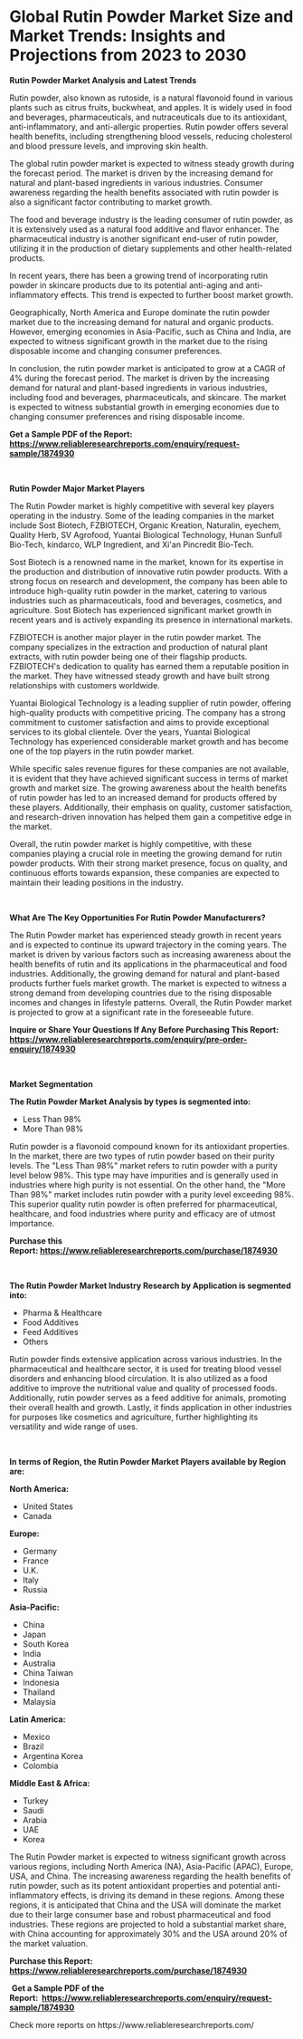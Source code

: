 <p><h1>Global Rutin Powder Market Size and Market Trends: Insights and Projections from 2023 to 2030</h1></p><p><strong>Rutin Powder Market Analysis and Latest Trends</strong></p>
<p><p>Rutin powder, also known as rutoside, is a natural flavonoid found in various plants such as citrus fruits, buckwheat, and apples. It is widely used in food and beverages, pharmaceuticals, and nutraceuticals due to its antioxidant, anti-inflammatory, and anti-allergic properties. Rutin powder offers several health benefits, including strengthening blood vessels, reducing cholesterol and blood pressure levels, and improving skin health.</p><p>The global rutin powder market is expected to witness steady growth during the forecast period. The market is driven by the increasing demand for natural and plant-based ingredients in various industries. Consumer awareness regarding the health benefits associated with rutin powder is also a significant factor contributing to market growth.</p><p>The food and beverage industry is the leading consumer of rutin powder, as it is extensively used as a natural food additive and flavor enhancer. The pharmaceutical industry is another significant end-user of rutin powder, utilizing it in the production of dietary supplements and other health-related products.</p><p>In recent years, there has been a growing trend of incorporating rutin powder in skincare products due to its potential anti-aging and anti-inflammatory effects. This trend is expected to further boost market growth.</p><p>Geographically, North America and Europe dominate the rutin powder market due to the increasing demand for natural and organic products. However, emerging economies in Asia-Pacific, such as China and India, are expected to witness significant growth in the market due to the rising disposable income and changing consumer preferences.</p><p>In conclusion, the rutin powder market is anticipated to grow at a CAGR of 4% during the forecast period. The market is driven by the increasing demand for natural and plant-based ingredients in various industries, including food and beverages, pharmaceuticals, and skincare. The market is expected to witness substantial growth in emerging economies due to changing consumer preferences and rising disposable income.</p></p>
<p><strong>Get a Sample PDF of the Report:&nbsp; <a href="https://www.reliableresearchreports.com/enquiry/request-sample/1874930">https://www.reliableresearchreports.com/enquiry/request-sample/1874930</a></strong></p>
<p>&nbsp;</p>
<p><strong>Rutin Powder Major Market Players</strong></p>
<p><p>The Rutin Powder market is highly competitive with several key players operating in the industry. Some of the leading companies in the market include Sost Biotech, FZBIOTECH, Organic Kreation, Naturalin, eyechem, Quality Herb, SV Agrofood, Yuantai Biological Technology, Hunan Sunfull Bio-Tech, kindarco, WLP Ingredient, and Xi'an Pincredit Bio-Tech.</p><p>Sost Biotech is a renowned name in the market, known for its expertise in the production and distribution of innovative rutin powder products. With a strong focus on research and development, the company has been able to introduce high-quality rutin powder in the market, catering to various industries such as pharmaceuticals, food and beverages, cosmetics, and agriculture. Sost Biotech has experienced significant market growth in recent years and is actively expanding its presence in international markets.</p><p>FZBIOTECH is another major player in the rutin powder market. The company specializes in the extraction and production of natural plant extracts, with rutin powder being one of their flagship products. FZBIOTECH's dedication to quality has earned them a reputable position in the market. They have witnessed steady growth and have built strong relationships with customers worldwide.</p><p>Yuantai Biological Technology is a leading supplier of rutin powder, offering high-quality products with competitive pricing. The company has a strong commitment to customer satisfaction and aims to provide exceptional services to its global clientele. Over the years, Yuantai Biological Technology has experienced considerable market growth and has become one of the top players in the rutin powder market.</p><p>While specific sales revenue figures for these companies are not available, it is evident that they have achieved significant success in terms of market growth and market size. The growing awareness about the health benefits of rutin powder has led to an increased demand for products offered by these players. Additionally, their emphasis on quality, customer satisfaction, and research-driven innovation has helped them gain a competitive edge in the market.</p><p>Overall, the rutin powder market is highly competitive, with these companies playing a crucial role in meeting the growing demand for rutin powder products. With their strong market presence, focus on quality, and continuous efforts towards expansion, these companies are expected to maintain their leading positions in the industry.</p></p>
<p>&nbsp;</p>
<p><strong>What Are The Key Opportunities For Rutin Powder Manufacturers?</strong></p>
<p><p>The Rutin Powder market has experienced steady growth in recent years and is expected to continue its upward trajectory in the coming years. The market is driven by various factors such as increasing awareness about the health benefits of rutin and its applications in the pharmaceutical and food industries. Additionally, the growing demand for natural and plant-based products further fuels market growth. The market is expected to witness a strong demand from developing countries due to the rising disposable incomes and changes in lifestyle patterns. Overall, the Rutin Powder market is projected to grow at a significant rate in the foreseeable future.</p></p>
<p><strong>Inquire or Share Your Questions If Any Before Purchasing This Report: <a href="https://www.reliableresearchreports.com/enquiry/pre-order-enquiry/1874930">https://www.reliableresearchreports.com/enquiry/pre-order-enquiry/1874930</a></strong></p>
<p>&nbsp;</p>
<p><strong>Market Segmentation</strong></p>
<p><strong>The Rutin Powder Market Analysis by types is segmented into:</strong></p>
<p><ul><li>Less Than 98%</li><li>More Than 98%</li></ul></p>
<p><p>Rutin powder is a flavonoid compound known for its antioxidant properties. In the market, there are two types of rutin powder based on their purity levels. The "Less Than 98%" market refers to rutin powder with a purity level below 98%. This type may have impurities and is generally used in industries where high purity is not essential. On the other hand, the "More Than 98%" market includes rutin powder with a purity level exceeding 98%. This superior quality rutin powder is often preferred for pharmaceutical, healthcare, and food industries where purity and efficacy are of utmost importance.</p></p>
<p><strong>Purchase this Report:&nbsp;<a href="https://www.reliableresearchreports.com/purchase/1874930">https://www.reliableresearchreports.com/purchase/1874930</a></strong></p>
<p>&nbsp;</p>
<p><strong>The Rutin Powder Market Industry Research by Application is segmented into:</strong></p>
<p><ul><li>Pharma & Healthcare</li><li>Food Additives</li><li>Feed Additives</li><li>Others</li></ul></p>
<p><p>Rutin powder finds extensive application across various industries. In the pharmaceutical and healthcare sector, it is used for treating blood vessel disorders and enhancing blood circulation. It is also utilized as a food additive to improve the nutritional value and quality of processed foods. Additionally, rutin powder serves as a feed additive for animals, promoting their overall health and growth. Lastly, it finds application in other industries for purposes like cosmetics and agriculture, further highlighting its versatility and wide range of uses.</p></p>
<p>&nbsp;</p>
<p><strong>In terms of Region, the Rutin Powder Market Players available by Region are:</strong></p>
<p>
    <p> <strong> North America: </strong>
        <ul>
            <li>United States</li>
            <li>Canada</li>
        </ul>
        </p> 
    <p> <strong> Europe: </strong>
        <ul>
            <li>Germany</li>
            <li>France</li>
            <li>U.K.</li>
            <li>Italy</li>
            <li>Russia</li>
        </ul>
        </p> 
    <p> <strong> Asia-Pacific: </strong>
        <ul>
            <li>China</li>
            <li>Japan</li>
            <li>South Korea</li>
            <li>India</li>
            <li>Australia</li>
            <li>China Taiwan</li>
            <li>Indonesia</li>
            <li>Thailand</li>
            <li>Malaysia</li>
        </ul>
        </p> 
    <p> <strong> Latin America: </strong>
        <ul>
            <li>Mexico</li>
            <li>Brazil</li>
            <li>Argentina Korea</li>
            <li>Colombia</li>
        </ul>
        </p> 
    <p> <strong> Middle East & Africa: </strong>
        <ul>
            <li>Turkey</li>
            <li>Saudi</li>
            <li>Arabia</li>
            <li>UAE</li>
            <li>Korea</li>
        </ul>
    </p>
    </p>
<p><p>The Rutin Powder market is expected to witness significant growth across various regions, including North America (NA), Asia-Pacific (APAC), Europe, USA, and China. The increasing awareness regarding the health benefits of rutin powder, such as its potent antioxidant properties and potential anti-inflammatory effects, is driving its demand in these regions. Among these regions, it is anticipated that China and the USA will dominate the market due to their large consumer base and robust pharmaceutical and food industries. These regions are projected to hold a substantial market share, with China accounting for approximately 30% and the USA around 20% of the market valuation.</p></p>
<p><strong>Purchase this Report: <a href="https://www.reliableresearchreports.com/purchase/1874930">https://www.reliableresearchreports.com/purchase/1874930</a></strong></p>
<p>&nbsp;<strong>Get a Sample PDF of the Report:&nbsp;&nbsp;<a href="https://www.reliableresearchreports.com/enquiry/request-sample/1874930">https://www.reliableresearchreports.com/enquiry/request-sample/1874930</a></strong></p>
<p><strong></strong></p>
<p>Check more reports on https://www.reliableresearchreports.com/</p>